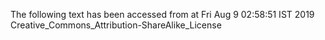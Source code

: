 The following text has been accessed from at Fri Aug 9 02:58:51 IST 2019
Creative_Commons_Attribution-ShareAlike_License
